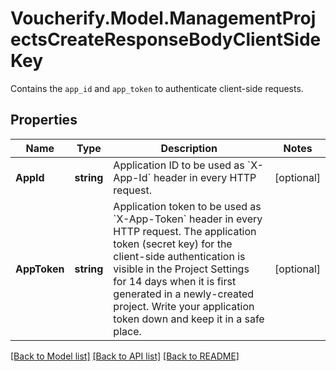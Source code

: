 # Voucherify.Model.ManagementProjectsCreateResponseBodyClientSideKey
Contains the `app_id` and `app_token` to authenticate client-side requests.

## Properties

Name | Type | Description | Notes
------------ | ------------- | ------------- | -------------
**AppId** | **string** | Application ID to be used as &#x60;X-App-Id&#x60; header in every HTTP request. | [optional] 
**AppToken** | **string** | Application token to be used as &#x60;X-App-Token&#x60; header in every HTTP request.  The application token (secret key) for the client-side authentication is visible in the Project Settings for 14 days when it is first generated in a newly-created project. Write your application token down and keep it in a safe place. | [optional] 

[[Back to Model list]](../README.md#documentation-for-models) [[Back to API list]](../README.md#documentation-for-api-endpoints) [[Back to README]](../README.md)

